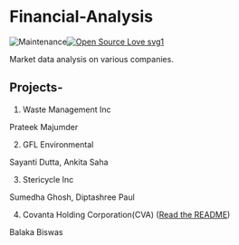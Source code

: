 # Financial-Analysis

![Maintenance](https://img.shields.io/badge/Maintained%3F-yes-green.svg)[![Open Source Love svg1](https://badges.frapsoft.com/os/v1/open-source.svg?v=103)](https://github.com/ellerbrock/open-source-badges/)

Market data analysis on various companies. 

## Projects-

1. Waste Management Inc

Prateek Majumder 

2. GFL Environmental

Sayanti Dutta, Ankita Saha

3. Stericycle Inc

Sumedha Ghosh, Diptashree Paul

4. Covanta Holding Corporation(CVA) ([Read the README](https://github.com/BALaka-18/Financial-Analysis/blob/master/Covanta%20Holding%20Corporation/README.md))

Balaka Biswas
